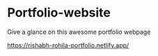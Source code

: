 # Portfolio-website
Give a glance on this awesome portfolio webpage

https://rishabh-rohila-portfolio.netlify.app/
